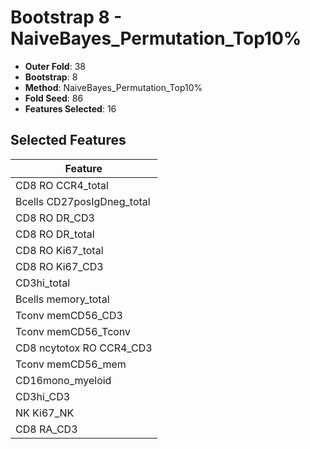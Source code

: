 # Bootstrap 8 - NaiveBayes_Permutation_Top10%

- **Outer Fold**: 38
- **Bootstrap**: 8
- **Method**: NaiveBayes_Permutation_Top10%
- **Fold Seed**: 86
- **Features Selected**: 16

## Selected Features

| Feature |
|---------|
| CD8 RO CCR4_total |
| Bcells CD27posIgDneg_total |
| CD8 RO DR_CD3 |
| CD8 RO DR_total |
| CD8 RO Ki67_total |
| CD8  RO Ki67_CD3 |
| CD3hi_total |
| Bcells memory_total |
| Tconv memCD56_CD3 |
| Tconv memCD56_Tconv |
| CD8 ncytotox RO CCR4_CD3 |
| Tconv memCD56_mem |
| CD16mono_myeloid |
| CD3hi_CD3 |
| NK Ki67_NK |
| CD8 RA_CD3 |
